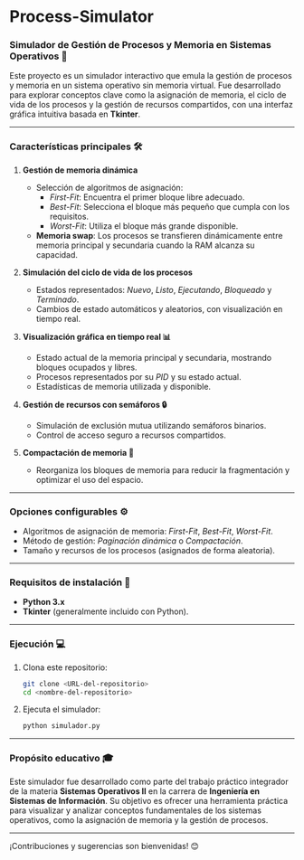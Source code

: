 # Process-Simulator

### Simulador de Gestión de Procesos y Memoria en Sistemas Operativos 🚀  

Este proyecto es un simulador interactivo que emula la gestión de procesos y memoria en un sistema operativo sin memoria virtual. Fue desarrollado para explorar conceptos clave como la asignación de memoria, el ciclo de vida de los procesos y la gestión de recursos compartidos, con una interfaz gráfica intuitiva basada en **Tkinter**.  

---

### **Características principales 🛠️**  

1. **Gestión de memoria dinámica**  
   - Selección de algoritmos de asignación:  
     - *First-Fit*: Encuentra el primer bloque libre adecuado.  
     - *Best-Fit*: Selecciona el bloque más pequeño que cumpla con los requisitos.  
     - *Worst-Fit*: Utiliza el bloque más grande disponible.  
   - **Memoria swap**: Los procesos se transfieren dinámicamente entre memoria principal y secundaria cuando la RAM alcanza su capacidad.  

2. **Simulación del ciclo de vida de los procesos**  
   - Estados representados: *Nuevo*, *Listo*, *Ejecutando*, *Bloqueado* y *Terminado*.  
   - Cambios de estado automáticos y aleatorios, con visualización en tiempo real.  

3. **Visualización gráfica en tiempo real 📊**  
   - Estado actual de la memoria principal y secundaria, mostrando bloques ocupados y libres.  
   - Procesos representados por su *PID* y su estado actual.  
   - Estadísticas de memoria utilizada y disponible.  

4. **Gestión de recursos con semáforos 🔒**  
   - Simulación de exclusión mutua utilizando semáforos binarios.  
   - Control de acceso seguro a recursos compartidos.  

5. **Compactación de memoria 🧹**  
   - Reorganiza los bloques de memoria para reducir la fragmentación y optimizar el uso del espacio.  

---

### **Opciones configurables ⚙️**  
- Algoritmos de asignación de memoria: *First-Fit*, *Best-Fit*, *Worst-Fit*.  
- Método de gestión: *Paginación dinámica* o *Compactación*.  
- Tamaño y recursos de los procesos (asignados de forma aleatoria).  

---

### **Requisitos de instalación 🔧**  
- **Python 3.x**  
- **Tkinter** (generalmente incluido con Python).  

---

### **Ejecución 💻**  
1. Clona este repositorio:  
   ```bash  
   git clone <URL-del-repositorio>  
   cd <nombre-del-repositorio>  
   ```  
2. Ejecuta el simulador:  
   ```bash  
   python simulador.py  
   ```  

---

### **Propósito educativo 🎓**  
Este simulador fue desarrollado como parte del trabajo práctico integrador de la materia **Sistemas Operativos II** en la carrera de **Ingeniería en Sistemas de Información**. Su objetivo es ofrecer una herramienta práctica para visualizar y analizar conceptos fundamentales de los sistemas operativos, como la asignación de memoria y la gestión de procesos.  

---

¡Contribuciones y sugerencias son bienvenidas! 😊  

